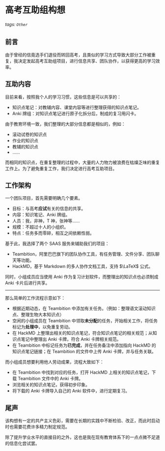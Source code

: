 
# 高考互助组构想

###### tags: `Other`

## 前言

由于曾经的信竟选手们退役而转回高考，且类似的学习方式导致大部分工作被重复，我决定发起高考互助组项目，进行信息共享、团队协作，以获得更高的学习效率。

## 互助内容

目前来看，按照我个人的学习习惯，这些信息是可以共享的：

- 知识点笔记：对教辅内容、课堂内容等进行整理获得的知识点笔记。
- Anki 牌组：对知识点笔记进行原子化拆分后，制成的复习用闪卡。

由于教育环境一致，我们整理的大部分信息都是相似的，例如：

- 滚动试卷的知识点
- 作业的知识点
- 教辅的知识点
- ……

而相同的知识点，在重复整理的过程中，大量的人力物力被浪费在枯燥乏味的重复工作上。为了避免重复工作，我们决定进行高考互助项目。

## 工作架构

一个团队项目，首先需要明确几个要素。

- 目标：与高考**应试**有关的信息的共享。
- 内容：知识笔记、Anki 牌组。
- 人员：我，非神，T 神，张神等……
- 规模：不超过十人的小组织。
- 特点：任务多而零碎，相互之间依赖性弱。

基于此，我选择了两个 SAAS 服务来辅助我们的项目：

- Teambition，阿里巴巴旗下的团队协作工具，有任务管理、文件分享、团队聊天等功能。
- HackMD，基于 Markdown 的多人协作文档工具，支持 $\LaTeX$ 公式。

同时，小组成员应当使用 Anki 作为复习计划软件，而整理出的知识点也必须制成 Anki 卡片后进行共享。

---

那么简单的工作流程示意如下：

- 根据近期动态，在 Teambition 中添加有关任务。（例如：整理语文滚动知识点、整理生物大本知识点）
- 空闲的小组成员在 Teambition 中领取**未分配**的任务，开始相关工作，将任务标记为**处理中**，以免重复劳动。
- 在 HackMD 上整理出相关的知识点笔记，符合知识点笔记的相关规范；从知识点笔记中整理出 Anki 卡牌，符合 Anki 卡牌相关规范。
- 在 Teambition 中标记任务为**已完成**，并在任务备注中添加指向 HackMD 的知识点笔记链接；在 Teambition 的文件中上传 Anki 卡牌，并与任务关联。

而小组成员想要利用他人劳动成果，流程大致如下：

- 在 Teambition 中找到对应的任务，打开 HackMD 上相关的知识点笔记，下载 Teambition 文件中的 Anki 卡牌。
- 浏览相关的知识点笔记，获得初步印象。
- 将下载的 Anki 卡牌导入自己的 Anki 软件中，进行定期复习。

## 尾声

该构想有一定的共产主义色彩，需要在长期的实践中不断检验、改正，而此时启动时也需要花费许多精力制定规范。

除了提升学业水平的直接目的之外，这也是我在现有教育体系下的一点点微不足道的信息化尝试罢。